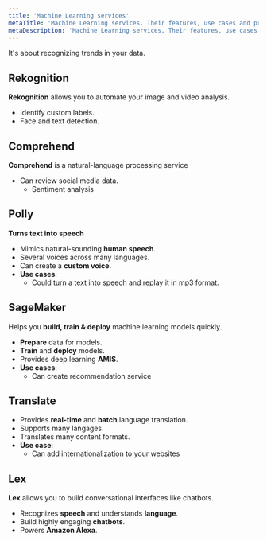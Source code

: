 ```yaml
---
title: 'Machine Learning services'
metaTitle: 'Machine Learning services. Their features, use cases and pricing models.'
metaDescription: 'Machine Learning services. Their features, use cases and pricing models.'
---
```


It's about recognizing trends in your data.

## Rekognition

**Rekognition** allows you to automate your image and video analysis.

- Identify custom labels.
- Face and text detection.

## Comprehend

**Comprehend** is a natural-language processing service

- Can review social media data.
  - Sentiment analysis

## Polly

**Turns text into speech**

- Mimics natural-sounding **human speech**.
- Several voices across many languages.
- Can create a **custom voice**.
- **Use cases**:
  - Could turn a text into speech and replay it in mp3 format.

## SageMaker

Helps you **build, train & deploy** machine learning models quickly.

- **Prepare** data for models.
- **Train** and **deploy** models.
- Provides deep learning **AMIS**.
- **Use cases**:
  - Can create recommendation service

## Translate

- Provides **real-time** and **batch** language translation.
- Supports many langages.
- Translates many content formats.
- **Use case**:
  - Can add internationalization to your websites

## Lex

**Lex** allows you to build conversational interfaces like chatbots.

- Recognizes **speech** and understands **language**.
- Build highly engaging **chatbots**.
- Powers **Amazon Alexa**.
